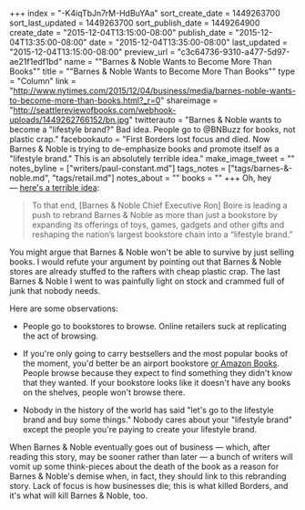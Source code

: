 +++
index = "-K4iqTbJn7rM-HdBuYAa"
sort_create_date = 1449263700
sort_last_updated = 1449263700
sort_publish_date = 1449264900
create_date = "2015-12-04T13:15:00-08:00"
publish_date = "2015-12-04T13:35:00-08:00"
date = "2015-12-04T13:35:00-08:00"
last_updated = "2015-12-04T13:15:00-08:00"
preview_url = "c3c64736-9310-a477-5d97-ae21f1edf1bd"
name = "\"Barnes & Noble Wants to Become More Than Books\""
title = "\"Barnes & Noble Wants to Become More Than Books\""
type = "Column"
link = "http://www.nytimes.com/2015/12/04/business/media/barnes-noble-wants-to-become-more-than-books.html?_r=0"
shareimage = "http://seattlereviewofbooks.com/webhook-uploads/1449262766152/bn.jpg"
twitterauto = "Barnes & Noble wants to become a \"lifestyle brand?\" Bad idea. People go to @BNBuzz for books, not plastic crap."
facebookauto = "First Borders lost focus and died. Now Barnes & Noble is trying to de-emphasize books and promote itself as a \"lifestyle brand.\" This is an absolutely terrible idea."
make_image_tweet = ""
notes_byline = ["writers/paul-constant.md"]
tags_notes = ["tags/barnes-&amp;-noble.md", "tags/retail.md"]
notes_about = ""
books = ""
+++
Oh, hey — [here's a terrible idea](http://www.nytimes.com/2015/12/04/business/media/barnes-noble-wants-to-become-more-than-books.html?_r=0):

<blockquote>To that end, [Barnes & Noble Chief Executive Ron] Boire is leading a push to rebrand Barnes & Noble as more than just a bookstore by expanding its offerings of toys, games, gadgets and other gifts and reshaping the nation’s largest bookstore chain into a “lifestyle brand.”</blockquote>

You might argue that Barnes & Noble won't be able to survive by just selling books. I would refute your argument by pointing out that Barnes & Noble stores are already stuffed to the rafters with cheap plastic crap. The last Barnes & Noble I went to was painfully light on stock and crammed full of junk that nobody needs. 

Here are some observations:

* People go to bookstores to browse. Online retailers suck at replicating the act of browsing.

* If you're only going to carry bestsellers and the most popular books of the moment, you'd better be an airport bookstore [or Amazon Books](http://seattlereviewofbooks.com/notes/2015/11/09/the-algorithm-method/). People browse because they expect to find something they didn't know that they wanted. If your bookstore looks like it doesn't have any books on the shelves, people won't browse there.

* Nobody in the history of the world has said "let's go to the lifestyle brand and buy some things." Nobody cares about your "lifestyle brand" except the people you're paying to create your lifestyle brand.

When Barnes & Noble eventually goes out of business — which, after reading this story, may be sooner rather than later — a bunch of writers will vomit up some think-pieces about the death of the book as a reason for Barnes & Noble's demise when, in fact, they should link to this rebranding story. Lack of focus is how businesses die; this is what killed Borders, and it's what will kill Barnes & Noble, too.